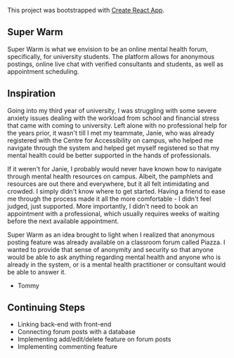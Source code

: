 This project was bootstrapped with [Create React App](https://github.com/facebook/create-react-app).

## Super Warm

Super Warm is what we envision to be an online mental health forum, specifically, for university students. The platform allows for anonymous postings, online live chat with verified consultants and students, as well as appointment scheduling.

## Inspiration

Going into my third year of university, I was struggling with some severe anxiety issues dealing with the workload from school and financial stress that came with coming to university. Left alone with no professional help for the years prior, it wasn't till I met my teammate, Janie, who was already registered with the Centre for Accessibility on campus, who helped me navigate through the system and helped get myself registered so that my mental health could be better supported in the hands of professionals.

If it weren't for Janie, I probably would never have known how to navigate through mental health resources on campus. Albeit, the pamphlets and resources are out there and everywhere, but it all felt intimidating and crowded. I simply didn't know where to get started. Having a friend to ease me through the process made it all the more comfortable - I didn't feel judged, just supported. More importantly, I didn't need to book an appointment with a professional, which usually requires weeks of waiting before the next available appointment.

Super Warm as an idea brought to light when I realized that anonymous posting feature was already available on a classroom forum called Piazza. I wanted to provide that sense of anonymity and security so that anyone would be able to ask anything regarding mental health and anyone who is already in the system, or is a mental health practitioner or consultant would be able to answer it.

- Tommy

## Continuing Steps

- Linking back-end with front-end
- Connecting forum posts with a database
- Implementing add/edit/delete feature on forum posts
- Implementing commenting feature
